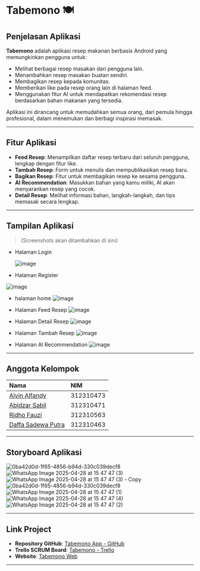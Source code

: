 # Tabemono 🍽️

## Penjelasan Aplikasi
**Tabemono** adalah aplikasi resep makanan berbasis Android yang memungkinkan pengguna untuk:
- Melihat berbagai resep masakan dari pengguna lain.
- Menambahkan resep masakan buatan sendiri.
- Membagikan resep kepada komunitas.
- Memberikan like pada resep orang lain di halaman feed.
- Menggunakan fitur AI untuk mendapatkan rekomendasi resep berdasarkan bahan makanan yang tersedia.

Aplikasi ini dirancang untuk memudahkan semua orang, dari pemula hingga profesional, dalam menemukan dan berbagi inspirasi memasak.

---

## Fitur Aplikasi
- **Feed Resep**: Menampilkan daftar resep terbaru dari seluruh pengguna, lengkap dengan fitur like.
- **Tambah Resep**: Form untuk menulis dan mempublikasikan resep baru.
- **Bagikan Resep**: Fitur untuk membagikan resep ke sesama pengguna.
- **AI Recommendation**: Masukkan bahan yang kamu miliki, AI akan menyarankan resep yang cocok.
- **Detail Resep**: Melihat informasi bahan, langkah-langkah, dan tips memasak secara lengkap.

---

## Tampilan Aplikasi
> (Screenshots akan ditambahkan di sini)

- Halaman Login
  
  ![image](https://github.com/user-attachments/assets/0510e440-4a9c-4295-8b7e-9f34d2980ebe)

- Halaman Register
  
![image](https://github.com/user-attachments/assets/88336fa8-ab07-4033-b43f-2a35e913a760)

- halaman home
![image](https://github.com/user-attachments/assets/a536cc43-4474-4d6e-b93e-896689570afd)

  
- Halaman Feed Resep
![image](https://github.com/user-attachments/assets/a230113b-2ea9-4b4a-ae2a-50cf169517f1)

  
- Halaman Detail Resep
![image](https://github.com/user-attachments/assets/9b90e571-0b7a-4628-b493-cdfa9619f1d1)

  
- Halaman Tambah Resep
![image](https://github.com/user-attachments/assets/d1580c8f-bbc0-44bc-af16-b3a6ea5ab935)

  
- Halaman AI Recommendation
![image](https://github.com/user-attachments/assets/35846416-0d11-4444-9ea9-5052094a5a12)


---

## Anggota Kelompok
| Nama | NIM |
|:-----------------------------|:------------|
| [Alvin Alfandy](https://github.com/alvinalfandy) | 312310473 |
| [Abidzar Sabil](https://github.com/eufroshine) | 312310471 |
| [Ridho Fauzi](https://github.com/RidhoFauzi-A5) | 312310563 |
| [Daffa Sadewa Putra](https://github.com/Daffasp) | 312310463 |
---

## Storyboard Aplikasi
![0ba42d0d-1f65-4856-b94d-330c039decf8](https://github.com/user-attachments/assets/ca41bf12-fd4f-45eb-968b-4bb04aea5116)
![WhatsApp Image 2025-04-28 at 15 47 47 (3)](https://github.com/user-attachments/assets/39ffbb6b-be29-4292-8eff-855c7a062644)
![WhatsApp Image 2025-04-28 at 15 47 47 (3) - Copy](https://github.com/user-attachments/assets/b4b661af-afb8-486d-930b-ee188f4dbbdd)
![0ba42d0d-1f65-4856-b94d-330c039decf8](https://github.com/user-attachments/assets/a2386695-9f6d-4c90-b4b1-b3eca0649099)
![WhatsApp Image 2025-04-28 at 15 47 47 (1)](https://github.com/user-attachments/assets/836724d2-f4a2-4afb-b687-e1573302d812)
![WhatsApp Image 2025-04-28 at 15 47 47 (4)](https://github.com/user-attachments/assets/704aabc9-c15b-4f62-9f72-b26de849ce5a)
![WhatsApp Image 2025-04-28 at 15 47 47 (2)](https://github.com/user-attachments/assets/7ccc1063-751d-4be9-8358-8449df122016)


---

## Link Project
- **Repository GitHub**: [Tabemono App - GitHub](https://github.com/alvinalfandy/TabemonoApp)
- **Trello SCRUM Board**: [Tabemono - Trello](https://trello.com/b/2Rr5uCf7/tabemono)
- **Website**: [Tabemono Web](https://tabemono.my.id)


---



